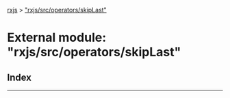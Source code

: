 [rxjs](../README.md) > ["rxjs/src/operators/skipLast"](../modules/_rxjs_src_operators_skiplast_.md)

# External module: "rxjs/src/operators/skipLast"

## Index

---

